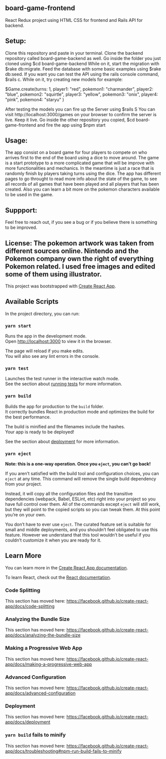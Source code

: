 ## board-game-frontend
React Redux project using HTML CSS for frontend and Rails API for backend.

## Setup:

Clone this repository and paste in your terminal.
Clone the backend repository called board-game-backend as well.
Go inside the folder you just cloned using $cd board-game-backend
While on it, start the migration with $rake db:migrate.
Feed the database with some basic examples using $rake db:seed. If you want you can test the API using the rails console command, $rails c. While on it, try creating new models for example:

$Game.create(turns: 1, player1: "red", pokemon1: "charmander", player2: "blue", pokemon2: "squirtle", player3: "yellow", pokemon3: "onix", player4: "pink", pokemon4: "staryu" )

After testing the models you can fire up the Server using $rails S
You can visit http://localhost:3000/games on your browser to confirm the server is live. Keep it live.
Go inside the other repository you copied, $cd board-game-frontend and fire the app using $npm start


## Usage:
The app consist on a board game for four players to compete on who arrives first to the end of the board using a dice to move around. The game is a start prototype to a more complicated game that will be improve with more functionalities and mechanics. In the meantime is just a race that is randomly finish by players taking turns using the dice.
The app has different pages to go throught to read more info about the state of the game, to see all records of all games that have been played and all players that has been created. Also you can learn a bit more on the pokemon characters available to be used in the game.

## Suppport: 
Feel free to reach out, if you see a bug or if you believe there is something to be improved.

## License: The pokemon artwork was taken from different sources online. Nintendo and the Pokemon company own the right of everything Pokemon related. I used free images and edited some of them using illustrator.


This project was bootstrapped with [Create React App](https://github.com/facebook/create-react-app).

## Available Scripts

In the project directory, you can run:

### `yarn start`

Runs the app in the development mode.<br />
Open [http://localhost:3000](http://localhost:3000) to view it in the browser.

The page will reload if you make edits.<br />
You will also see any lint errors in the console.

### `yarn test`

Launches the test runner in the interactive watch mode.<br />
See the section about [running tests](https://facebook.github.io/create-react-app/docs/running-tests) for more information.

### `yarn build`

Builds the app for production to the `build` folder.<br />
It correctly bundles React in production mode and optimizes the build for the best performance.

The build is minified and the filenames include the hashes.<br />
Your app is ready to be deployed!

See the section about [deployment](https://facebook.github.io/create-react-app/docs/deployment) for more information.

### `yarn eject`

**Note: this is a one-way operation. Once you `eject`, you can’t go back!**

If you aren’t satisfied with the build tool and configuration choices, you can `eject` at any time. This command will remove the single build dependency from your project.

Instead, it will copy all the configuration files and the transitive dependencies (webpack, Babel, ESLint, etc) right into your project so you have full control over them. All of the commands except `eject` will still work, but they will point to the copied scripts so you can tweak them. At this point you’re on your own.

You don’t have to ever use `eject`. The curated feature set is suitable for small and middle deployments, and you shouldn’t feel obligated to use this feature. However we understand that this tool wouldn’t be useful if you couldn’t customize it when you are ready for it.

## Learn More

You can learn more in the [Create React App documentation](https://facebook.github.io/create-react-app/docs/getting-started).

To learn React, check out the [React documentation](https://reactjs.org/).

### Code Splitting

This section has moved here: https://facebook.github.io/create-react-app/docs/code-splitting

### Analyzing the Bundle Size

This section has moved here: https://facebook.github.io/create-react-app/docs/analyzing-the-bundle-size

### Making a Progressive Web App

This section has moved here: https://facebook.github.io/create-react-app/docs/making-a-progressive-web-app

### Advanced Configuration

This section has moved here: https://facebook.github.io/create-react-app/docs/advanced-configuration

### Deployment

This section has moved here: https://facebook.github.io/create-react-app/docs/deployment

### `yarn build` fails to minify

This section has moved here: https://facebook.github.io/create-react-app/docs/troubleshooting#npm-run-build-fails-to-minify
